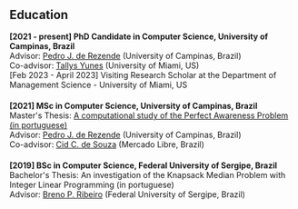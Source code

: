
<h2 style="margin-top:50px;"> Education </h2>

<div>
<strong>[2021 - present] PhD Candidate in Computer Science, University of Campinas, Brazil</strong><br>
 Advisor: <a href="https://www.ic.unicamp.br/~rezende/" target="_blank"> Pedro J. de Rezende</a> (University of Campinas, Brazil)<br>
 Co-advisor: <a href="https://thyunes.github.io/" target="_blank"> Tallys Yunes</a> (University of Miami, US)<br>
 [Feb 2023 - April 2023] Visiting Research Scholar at the Department of Management Science - University of Miami, US
</div>

<div style="margin-top:20px;">
<strong>[2021] MSc in Computer Science, University of Campinas, Brazil</strong><br>
 Master's Thesis: <a href="https://hdl.handle.net/20.500.12733/1641217" target="_blank"> A computational study of the Perfect Awareness Problem (in portuguese)</a><br>
 Advisor: <a href="https://www.ic.unicamp.br/~rezende/" target="_blank"> Pedro J. de Rezende</a> (University of Campinas, Brazil)<br>
 Co-advisor: <a href="https://www.ic.unicamp.br/~cid/" target="_blank"> Cid C. de Souza</a> (Mercado Libre, Brazil)<br>
</div>

<div style="margin-top:20px;">
<strong>[2019] BSc in Computer Science, Federal University of Sergipe, Brazil</strong><br>
Bachelor's Thesis: An investigation of the Knapsack Median Problem with Integer Linear Programming (in portuguese)<br>
Advisor: <a href="https://lattes.cnpq.br/4874119345201234" target="_blank"> Breno P. Ribeiro</a> (Federal University of Sergipe, Brazil)
</div>